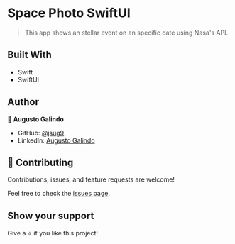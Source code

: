 # Space Photo SwiftUI

> This app shows an stellar event on an specific date using Nasa's API.

## Built With

- Swift
- SwiftUI

## Author

👤 **Augusto Galindo**

- GitHub: [@jsug9](https://github.com/jsug9)
- LinkedIn: [Augusto Galindo](https://www.linkedin.com/in/augustogalindo/)

## 🤝 Contributing

Contributions, issues, and feature requests are welcome!

Feel free to check the [issues page](https://github.com/jsug9/SpacePhoto-SwiftUI/issues).

## Show your support

Give a ⭐️ if you like this project!
